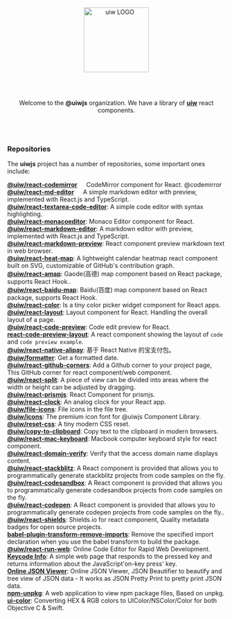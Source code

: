 <br />
<p align="center">
  <a href="https://uiwjs.github.io">
    <img alt="uiw LOGO" width="150" src="https://raw.githubusercontent.com/uiwjs/uiw/92f189f53312f1177466f48991736f95f86da0a6/src/assets/logo-README.svg?sanitize=true">
  </a>
</p>

<br />
<br />

<p align="center">Welcome to the <b>@uiwjs</b> organization. We have a library of <a href="https://github.com/uiwjs/uiw"><b>uiw</b></a> react components.</p>

<br />
<br />

### Repositories

The **uiwjs** project has a number of repositories, some important ones include:

**[@uiw/react-codemirror](https://github.com/uiwjs/react-codemirror)** <img align="bottom" height="13" src="https://img.shields.io/npm/dm/@uiw/react-codemirror?label=" /> CodeMirror component for React. @codemirror  
**[@uiw/react-md-editor](https://github.com/uiwjs/react-md-editor)** <img align="bottom" height="13" src="https://img.shields.io/npm/dm/@uiw/react-md-editor?label=" /> A simple markdown editor with preview, implemented with React.js and TypeScript.  
**[@uiw/react-textarea-code-editor](https://github.com/uiwjs/react-textarea-code-editor)**: A simple code editor with syntax highlighting.  
**[@uiw/react-monacoeditor](https://github.com/jaywcjlove/react-monacoeditor)**: Monaco Editor component for React.  
**[@uiw/react-markdown-editor](https://github.com/uiwjs/react-markdown-editor)**: A markdown editor with preview, implemented with React.js and TypeScript.  
**[@uiw/react-markdown-preview](https://github.com/uiwjs/react-markdown-preview)**: React component preview markdown text in web browser.   
**[@uiw/react-heat-map](https://github.com/uiwjs/react-heat-map)**: A lightweight calendar heatmap react component built on SVG, customizable of GitHub's contribution graph.  
**[@uiw/react-amap](https://github.com/uiwjs/react-amap)**: Gaode(高德) map component based on React package, supports React Hook..  
**[@uiw/react-baidu-map](https://github.com/uiwjs/react-baidu-map)**: Baidu(百度) map component based on React package, supports React Hook.  
**[@uiw/react-color](https://github.com/uiwjs/react-color)**: Is a tiny color picker widget component for React apps.  
**[@uiw/react-layout](https://github.com/uiwjs/react-layout)**: Layout component for React. Handling the overall layout of a page.  
**[@uiw/react-code-preview](https://github.com/uiwjs/react-code-preview)**: Code edit preview for React.  
**[react-code-preview-layout](https://github.com/uiwjs/react-code-preview-layout)**: A react component showing the layout of `code` and `code preview example`.  
**[@uiw/react-native-alipay](https://github.com/uiwjs/react-native-alipay)**: 基于 React Native 的宝支付包。  
**[@uiw/formatter](https://github.com/uiwjs/date-formatter)**: Get a formatted date.  
**[@uiw/react-github-corners](https://github.com/uiwjs/react-github-corners)**: Add a Github corner to your project page, This GitHub corner for react component/web component.  
**[@uiw/react-split](https://github.com/uiwjs/react-split)**: A piece of view can be divided into areas where the width or height can be adjusted by dragging.  
**[@uiw/react-prismjs](https://github.com/uiwjs/react-prismjs)**: React Component for prismjs.  
**[@uiw/react-clock](https://github.com/uiwjs/react-clock)**: An analog clock for your React app.  
**[@uiw/file-icons](https://github.com/uiwjs/file-icons)**: File icons in the file tree.  
**[@uiw/icons](https://github.com/uiwjs/icons)**: The premium icon font for @uiwjs Component Library.  
**[@uiw/reset-css](https://github.com/uiwjs/reset-css)**: A tiny modern CSS reset.  
**[@uiw/copy-to-clipboard](https://github.com/uiwjs/copy-to-clipboard)**: Copy text to the clipboard in modern browsers.  
**[@uiw/react-mac-keyboard](https://github.com/uiwjs/react-mac-keyboard)**: Macbook computer keyboard style for react component.  
**[@uiw/react-domain-verify](https://github.com/uiwjs/react-domain-verify)**: Verify that the access domain name displays content.  
**[@uiw/react-stackblitz](https://github.com/uiwjs/react-stackblitz)**: A React component is provided that allows you to programmatically generate stackblitz projects from code samples on the fly.  
**[@uiw/react-codesandbox](https://github.com/uiwjs/react-codesandbox)**: A React component is provided that allows you to programmatically generate codesandbox projects from code samples on the fly.  
**[@uiw/react-codepen](https://github.com/uiwjs/react-codepen)**: A React component is provided that allows you to programmatically generate codepen projects from code samples on the fly..  
**[@uiw/react-shields](https://github.com/uiwjs/react-shields)**: Shields.io for react component, Quality metadata badges for open source projects.  
**[babel-plugin-transform-remove-imports](https://github.com/uiwjs/babel-plugin-transform-remove-imports)**: Remove the specified import declaration when you use the babel transform to build the package.  
**[@uiw/react-run-web](https://github.com/uiwjs/react-run-web)**: Online Code Editor for Rapid Web Development.  
**[Keycode Info](https://github.com/uiwjs/keycode-info)**: A simple web page that responds to the pressed key and returns information about the JavaScript'on-key press' key.  
**[Online JSON Viewer](https://github.com/uiwjs/json-viewer)**: Online JSON Viewer, JSON Beautifier to beautify and tree view of JSON data - It works as JSON Pretty Print to pretty print JSON data.  
**[npm-unpkg](https://github.com/uiwjs/npm-unpkg)**: A web application to view npm package files, Based on unpkg.  
**[ui-color](https://github.com/uiwjs/ui-color)**: Converting HEX & RGB colors to UIColor/NSColor/Color for both Objective C & Swift.  

